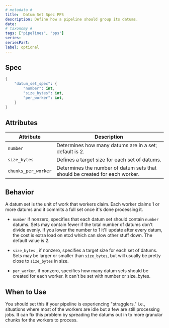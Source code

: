 ```yaml
---
# metadata # 
title:  Datum Set Spec PPS
description: Define how a pipeline should group its datums.
date: 
# taxonomy #
tags: ["pipelines", "pps"]
series:
seriesPart:
label: optional
---
```

## Spec 

```s
{
    "datum_set_spec": {
        "number": int,
        "size_bytes": int,
        "per_worker": int,
    }
}
```

## Attributes 

|Attribute|Description|
|-|-|
|`number`|Determines how many datums are in a set; default is 2.|
|`size_bytes`|Defines a target size for each set of datums.|
|`chunks_per_worker`|Determines the number of datum sets that should be created for each worker.|

## Behavior

A datum set is the unit of work that workers claim. Each worker claims 1 or more
datums and it commits a full set once it's done processing it. 

- `number` if nonzero, specifies that each datum set should contain `number` datums. Sets may contain fewer if the total number of datums don't
 divide evenly. If you lower the number to 1 it'll update after every datum,
 the cost is extra load on etcd which can slow other stuff down.
 The default value is 2.

- `size_bytes` , if nonzero, specifies a target size for each set of datums. Sets may be larger or smaller than `size_bytes`, but will usually be
 pretty close to `size_bytes` in size.

- `per_worker`, if nonzero, specifies how many datum sets should be
 created for each worker. It can't be set with number or size_bytes.


## When to Use

You should set this if your pipeline is experiencing "stragglers." i.e., situations
where most of the workers are idle but a few are still processing jobs. It can
fix this problem by spreading the datums out in to more granular chunks for
the workers to process.

